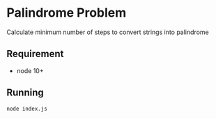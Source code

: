# Palindrome Problem
Calculate minimum number of steps to convert strings into palindrome

## Requirement
- node 10+

## Running
```sh
node index.js
```